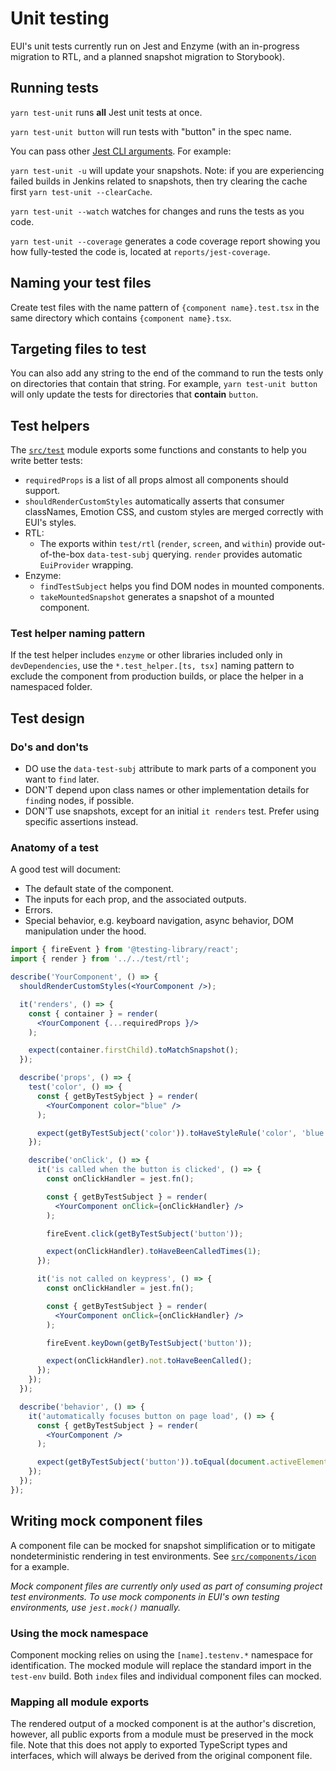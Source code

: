 # Unit testing

EUI's unit tests currently run on Jest and Enzyme (with an in-progress migration to RTL, and a planned snapshot migration to Storybook).

## Running tests

`yarn test-unit` runs **all** Jest unit tests at once.

`yarn test-unit button` will run tests with "button" in the spec name.

You can pass other [Jest CLI arguments](https://jestjs.io/docs/cli). For example:

`yarn test-unit -u` will update your snapshots.
Note: if you are experiencing failed builds in Jenkins related to snapshots, then try clearing the cache first `yarn test-unit --clearCache`.

`yarn test-unit --watch` watches for changes and runs the tests as you code.

`yarn test-unit --coverage` generates a code coverage report showing you how
fully-tested the code is, located at `reports/jest-coverage`.

## Naming your test files

Create test files with the name pattern of `{component name}.test.tsx` in the same directory which
contains `{component name}.tsx`.

## Targeting files to test

You can also add any string to the end of the command to run the tests only on directories that contain that string. For example, `yarn test-unit button` will only update the tests for directories that **contain** `button`.

## Test helpers

The [`src/test`](../../../src/test) module exports some functions and constants to help you write better tests:

* `requiredProps` is a list of all props almost all components should support.
* `shouldRenderCustomStyles` automatically asserts that consumer classNames, Emotion CSS, and custom styles are merged correctly with EUI's styles.
* RTL:
  * The exports within `test/rtl` (`render`, `screen`, and `within`) provide out-of-the-box `data-test-subj` querying. `render` provides automatic `EuiProvider` wrapping.
* Enzyme:
  * `findTestSubject` helps you find DOM nodes in mounted components.
  * `takeMountedSnapshot` generates a snapshot of a mounted component.

### Test helper naming pattern

If the test helper includes `enzyme` or other libraries included only in `devDependencies`, use the `*.test_helper.[ts, tsx]` naming pattern to exclude the component from production builds, or place the helper in a namespaced folder.

## Test design

### Do's and don'ts

* DO use the `data-test-subj` attribute to mark parts of a component you want to `find` later.
* DON'T depend upon class names or other implementation details for `find`ing nodes, if possible.
* DON'T use snapshots, except for an initial `it renders` test. Prefer using specific assertions instead.

### Anatomy of a test

A good test will document:

* The default state of the component.
* The inputs for each prop, and the associated outputs.
* Errors.
* Special behavior, e.g. keyboard navigation, async behavior, DOM manipulation under the hood.

```jsx
import { fireEvent } from '@testing-library/react';
import { render } from '../../test/rtl';

describe('YourComponent', () => {
  shouldRenderCustomStyles(<YourComponent />);

  it('renders', () => {
    const { container } = render(
      <YourComponent {...requiredProps }/>
    );

    expect(container.firstChild).toMatchSnapshot();
  });

  describe('props', () => {
    test('color', () => {
      const { getByTestSybject } = render(
        <YourComponent color="blue" />
      );

      expect(getByTestSubject('color')).toHaveStyleRule('color', 'blue');
    });

    describe('onClick', () => {
      it('is called when the button is clicked', () => {
        const onClickHandler = jest.fn();

        const { getByTestSubject } = render(
          <YourComponent onClick={onClickHandler} />
        );

        fireEvent.click(getByTestSubject('button'));

        expect(onClickHandler).toHaveBeenCalledTimes(1);
      });

      it('is not called on keypress', () => {
        const onClickHandler = jest.fn();

        const { getByTestSubject } = render(
          <YourComponent onClick={onClickHandler} />
        );

        fireEvent.keyDown(getByTestSubject('button'));

        expect(onClickHandler).not.toHaveBeenCalled();
      });
    });
  });

  describe('behavior', () => {
    it('automatically focuses button on page load', () => {
      const { getByTestSubject } = render(
        <YourComponent />
      );

      expect(getByTestSubject('button')).toEqual(document.activeElement);
    });
  });
});

```

## Writing mock component files

A component file can be mocked for snapshot simplification or to mitigate nondeterministic rendering in test environments. See [`src/components/icon`](../../../src/components/icon) for a example.

_Mock component files are currently only used as part of consuming project test environments. To use mock components in EUI's own testing environments, use `jest.mock()` manually._

### Using the mock namespace

Component mocking relies on using the `[name].testenv.*` namespace for identification. The mocked module will replace the standard import in the `test-env` build. Both `index` files and individual component files can mocked.

### Mapping all module exports

The rendered output of a mocked component is at the author's discretion, however, all public exports from a module must be preserved in the mock file. Note that this does not apply to exported TypeScript types and interfaces, which will always be derived from the original component file.
